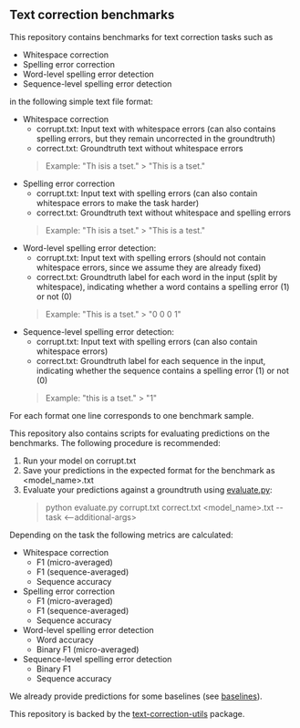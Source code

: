 ## Text correction benchmarks

This repository contains benchmarks for text correction tasks such as
- Whitespace correction
- Spelling error correction
- Word-level spelling error detection
- Sequence-level spelling error detection

in the following simple text file format:
- Whitespace correction
  - corrupt.txt: Input text with whitespace errors (can also contains spelling errors, but they remain uncorrected in the groundtruth)
  - correct.txt: Groundtruth text without whitespace errors
  > Example: "Th isis a tset." > "This is a tset."
- Spelling error correction
  - corrupt.txt: Input text with spelling errors (can also contain whitespace errors to make the task harder)
  - correct.txt: Groundtruth text without whitespace and spelling errors
  > Example: "Th isis a tset." > "This is a test." 
- Word-level spelling error detection:
  - corrupt.txt: Input text with spelling errors (should not contain whitespace errors, since we assume they are already fixed)
  - correct.txt: Groundtruth label for each word in the input (split by whitespace), indicating whether a word contains a spelling error (1)
  or not (0)
  > Example: "This is a tset." > "0 0 0 1"
- Sequence-level spelling error detection:
  - corrupt.txt: Input text with spelling errors (can also contain whitespace errors)
  - correct.txt: Groundtruth label for each sequence in the input, indicating whether the sequence contains a spelling error (1) or not (0)
  > Example: "this is a tset." > "1"

For each format one line corresponds to one benchmark sample.

This repository also contains scripts for evaluating predictions on the benchmarks.
The following procedure is recommended:
1. Run your model on corrupt.txt 
2. Save your predictions in the expected format for the benchmark as <model_name>.txt
3. Evaluate your predictions against a groundtruth using [evaluate.py](evaluate.py):
   > python evaluate.py corrupt.txt correct.txt <model_name>.txt --task <task> <--additional-args>

Depending on the task the following metrics are calculated:
- Whitespace correction
  - F1 (micro-averaged)
  - F1 (sequence-averaged)
  - Sequence accuracy
- Spelling error correction
  - F1 (micro-averaged)
  - F1 (sequence-averaged)
  - Sequence accuracy
- Word-level spelling error detection
  - Word accuracy
  - Binary F1 (micro-averaged)
- Sequence-level spelling error detection
  - Binary F1
  - Sequence accuracy

We already provide predictions for some baselines (see [baselines](baselines)).

This repository is backed by the [text-correction-utils](https://github.com/bastiscode/text-correction-utils) package.
